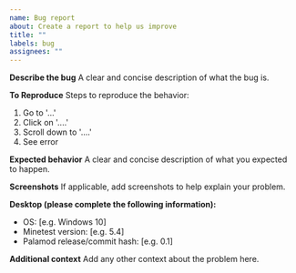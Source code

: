 ```yaml
---
name: Bug report
about: Create a report to help us improve
title: ""
labels: bug
assignees: ""
---
```


**Describe the bug**
A clear and concise description of what the bug is.

**To Reproduce**
Steps to reproduce the behavior:

1. Go to '...'
2. Click on '....'
3. Scroll down to '....'
4. See error

**Expected behavior**
A clear and concise description of what you expected to happen.

**Screenshots**
If applicable, add screenshots to help explain your problem.

**Desktop (please complete the following information):**

- OS: [e.g. Windows 10]
- Minetest version: [e.g. 5.4]
- Palamod release/commit hash: [e.g. 0.1]

**Additional context**
Add any other context about the problem here.
